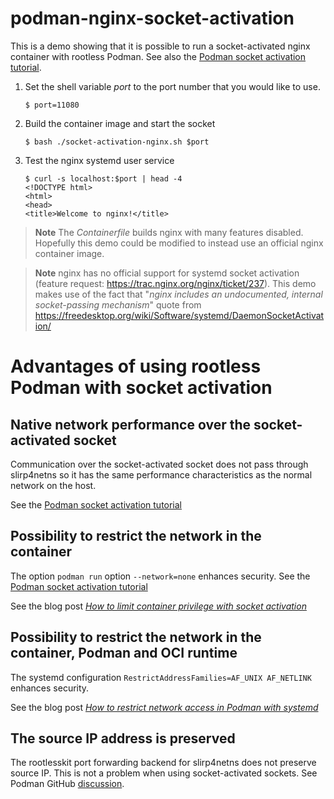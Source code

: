 # podman-nginx-socket-activation

This is a demo showing that it is possible to run a socket-activated nginx container with rootless Podman. See also the [Podman socket activation tutorial](https://github.com/containers/podman/blob/main/docs/tutorials/socket_activation.md).

1. Set the shell variable _port_ to the port number that you would like to use.
   ```
   $ port=11080
   ```
2. Build the container image and start the socket
   ```
   $ bash ./socket-activation-nginx.sh $port
   ```
3. Test the nginx systemd user service
   ```
   $ curl -s localhost:$port | head -4
   <!DOCTYPE html>
   <html>
   <head>
   <title>Welcome to nginx!</title>
   ```

> **Note**
> The _Containerfile_ builds nginx with many features disabled. Hopefully this demo could be modified to instead use an official nginx container image.

> **Note**
> nginx has no official support for systemd socket activation (feature request: https://trac.nginx.org/nginx/ticket/237). This demo makes use of the fact that "_nginx includes an undocumented, internal socket-passing mechanism_" quote from https://freedesktop.org/wiki/Software/systemd/DaemonSocketActivation/

# Advantages of using rootless Podman with socket activation

## Native network performance over the socket-activated socket
Communication over the socket-activated socket does not pass through slirp4netns so it has the same performance characteristics as the normal network on the host.

See the [Podman socket activation tutorial](https://github.com/containers/podman/blob/main/docs/tutorials/socket_activation.md#native-network-performance-over-the-socket-activated-socket)

## Possibility to restrict the network in the container

The option `podman run` option `--network=none` enhances security. See the [Podman socket activation tutorial](https://github.com/containers/podman/blob/main/docs/tutorials/socket_activation.md#disabling-the-network-with---networknone)

See the blog post [_How to limit container privilege with socket activation_](https://www.redhat.com/sysadmin/socket-activation-podman)

## Possibility to restrict the network in the container, Podman and OCI runtime

The systemd configuration `RestrictAddressFamilies=AF_UNIX AF_NETLINK` enhances security. 

See the blog post [_How to restrict network access in Podman with systemd_](https://www.redhat.com/sysadmin/podman-systemd-limit-access)

## The source IP address is preserved

The rootlesskit port forwarding backend for slirp4netns does not preserve source IP. 
This is not a problem when using socket-activated sockets. See Podman GitHub [discussion](https://github.com/containers/podman/discussions/10472).

